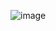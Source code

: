 ![image](https://user-images.githubusercontent.com/85479881/218024918-cd702631-135c-4a0d-8523-6d98806b7858.png)
